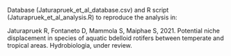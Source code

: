 Database (Jaturapruek_et_al_database.csv) and R script (Jaturapruek_et_al_analysis.R) to reproduce the analysis in:

Jaturapruek R, Fontaneto D, Mammola S, Maiphae S, 2021. Potential niche displacement in species of aquatic bdelloid rotifers between temperate and tropical areas. Hydrobiologia, under review.
